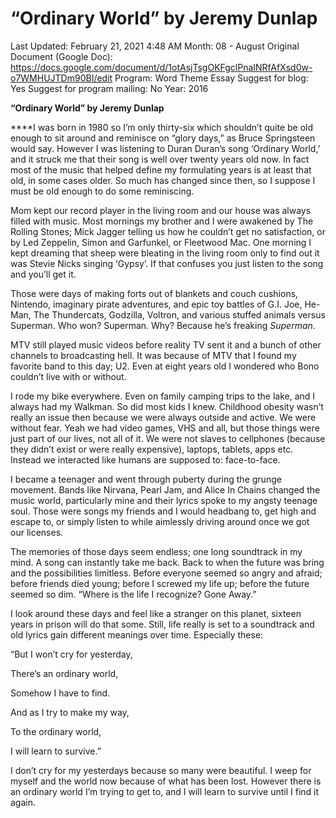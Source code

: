 # “Ordinary World” by Jeremy Dunlap

Last Updated: February 21, 2021 4:48 AM
Month: 08 - August
Original Document (Google Doc): https://docs.google.com/document/d/1otAsjTsgOKFgclPnaINRfAfXsd0w-o7WMHUJTDm90BI/edit
Program: Word Theme Essay
Suggest for blog: Yes
Suggest for program mailing: No
Year: 2016

**“Ordinary World” by Jeremy Dunlap**

****I was born in 1980 so I’m only thirty-six which shouldn’t quite be old enough to sit around and reminisce on “glory days,” as Bruce Springsteen would say. However I was listening to Duran Duran’s song ‘Ordinary World,’ and it struck me that their song is well over twenty years old now. In fact most of the music that helped define my formulating years is at least that old, in some cases older. So much has changed since then, so I suppose I must be old enough to do some reminiscing.

Mom kept our record player in the living room and our house was always filled with music. Most mornings my brother and I were awakened by The Rolling Stones; Mick Jagger telling us how he couldn’t get no satisfaction, or by Led Zeppelin, Simon and Garfunkel, or Fleetwood Mac. One morning I kept dreaming that sheep were bleating in the living room only to find out it was Stevie Nicks singing ‘Gypsy’. If that confuses you just listen to the song and you’ll get it.

Those were days of making forts out of blankets and couch cushions, Nintendo, imaginary pirate adventures, and epic toy battles of G.I. Joe, He-Man, The Thundercats, Godzilla, Voltron, and various stuffed animals versus Superman. Who won? Superman. Why? Because he’s freaking *Superman.*

MTV still played music videos before reality TV sent it and a bunch of other channels to broadcasting hell. It was because of MTV that I found my favorite band to this day; U2. Even at eight years old I wondered who Bono couldn’t live with or without.

I rode my bike everywhere. Even on family camping trips to the lake, and I always had my Walkman. So did most kids I knew. Childhood obesity wasn’t really an issue then because we were always outside and active. We were without fear. Yeah we had video games, VHS and all, but those things were just part of our lives, not all of it. We were not slaves to cellphones (because they didn’t exist or were really expensive), laptops, tablets, apps etc. Instead we interacted like humans are supposed to: face-to-face.

I became a teenager and went through puberty during the grunge movement. Bands like Nirvana, Pearl Jam, and Alice In Chains changed the music world, particularly mine and their lyrics spoke to my angsty teenage soul. Those were songs my friends and I would headbang to, get high and escape to, or simply listen to while aimlessly driving around once we got our licenses.

The memories of those days seem endless; one long soundtrack in my mind. A song can instantly take me back. Back to when the future was bring and the possibilities limitless. Before everyone seemed so angry and afraid; before friends died young; before I screwed my life up; before the future seemed so dim. “Where is the life I recognize? Gone Away.”

I look around these days and feel like a stranger on this planet, sixteen years in prison will do that some. Still, life really is set to a soundtrack and old lyrics gain different meanings over time. Especially these:

“But I won’t cry for yesterday,

There’s an ordinary world,

Somehow I have to find.

And as I try to make my way,

To the ordinary world,

I will learn to survive.”

I don’t cry for my yesterdays because so many were beautiful. I weep for myself and the world now because of what has been lost. However there is an ordinary world I’m trying to get to, and I will learn to survive until I find it again.